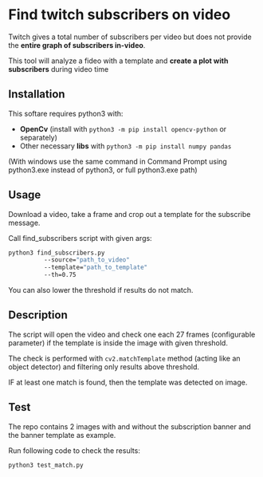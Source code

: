 # Find twitch subscribers on video
Twitch gives a total number of subscribers per video but does not provide the **entire graph of subscribers in-video**.

This tool will analyze a fideo with a template and **create a plot with subscribers** during video time
## Installation

This softare requires python3 with:
- **OpenCv** (install with `python3 -m pip install opencv-python` or separately)
- Other necessary **libs** with `python3 -m pip install numpy pandas`

(With windows use the same command in Command Prompt using python3.exe instead of python3, or full python3.exe path)

## Usage

Download a video, take a frame and crop out a template for the subscribe message.

Call find_subscribers script with given args:

```bash
python3 find_subscribers.py 
          --source="path_to_video"
          --template="path_to_template"
          --th=0.75
```

You can also lower the threshold if results do not match.

## Description

The script will open the video and check one each 27 frames (configurable parameter) if the template is inside the image with given threshold.

The check is performed with `cv2.matchTemplate` method (acting like an object detector) and filtering only results above threshold.

IF at least one match is found, then the template was detected on image.

## Test

The repo contains 2 images with and without the subscription banner and the banner template as example.

Run following code to check the results:

```bash
python3 test_match.py
```